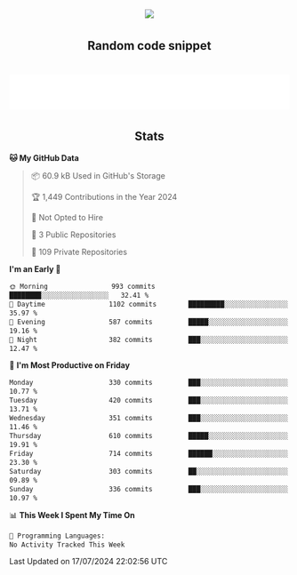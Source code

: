 <h1 align="center"><img src="https://readme-typing-svg.demolab.com?font=JetBrains+Mono&duration=3000&pause=1500&color=FE8019&center=true&multiline=true&repeat=false&random=false&width=600&height=60&lines=Welcome+to+my+page!;I'm+currently+learning+C%2C+Rust+and+C%2B%2B"></h1>

<h2 align="center">Random code snippet</h2>

<h1 align="center"><img src="assets/code_snippet.svg"></h1>

<h2 align="center">Stats</h2>

<!--START_SECTION:waka-->
**🐱 My GitHub Data** 

> 📦 60.9 kB Used in GitHub's Storage 
 > 
> 🏆 1,449 Contributions in the Year 2024
 > 
> 🚫 Not Opted to Hire
 > 
> 📜 3 Public Repositories 
 > 
> 🔑 109 Private Repositories 
 > 
**I'm an Early 🐤** 

```text
🌞 Morning                993 commits         ████████░░░░░░░░░░░░░░░░░   32.41 % 
🌆 Daytime                1102 commits        █████████░░░░░░░░░░░░░░░░   35.97 % 
🌃 Evening                587 commits         █████░░░░░░░░░░░░░░░░░░░░   19.16 % 
🌙 Night                  382 commits         ███░░░░░░░░░░░░░░░░░░░░░░   12.47 % 
```
📅 **I'm Most Productive on Friday** 

```text
Monday                   330 commits         ███░░░░░░░░░░░░░░░░░░░░░░   10.77 % 
Tuesday                  420 commits         ███░░░░░░░░░░░░░░░░░░░░░░   13.71 % 
Wednesday                351 commits         ███░░░░░░░░░░░░░░░░░░░░░░   11.46 % 
Thursday                 610 commits         █████░░░░░░░░░░░░░░░░░░░░   19.91 % 
Friday                   714 commits         ██████░░░░░░░░░░░░░░░░░░░   23.30 % 
Saturday                 303 commits         ██░░░░░░░░░░░░░░░░░░░░░░░   09.89 % 
Sunday                   336 commits         ███░░░░░░░░░░░░░░░░░░░░░░   10.97 % 
```


📊 **This Week I Spent My Time On** 

```text
💬 Programming Languages: 
No Activity Tracked This Week
```


 Last Updated on 17/07/2024 22:02:56 UTC
<!--END_SECTION:waka-->
